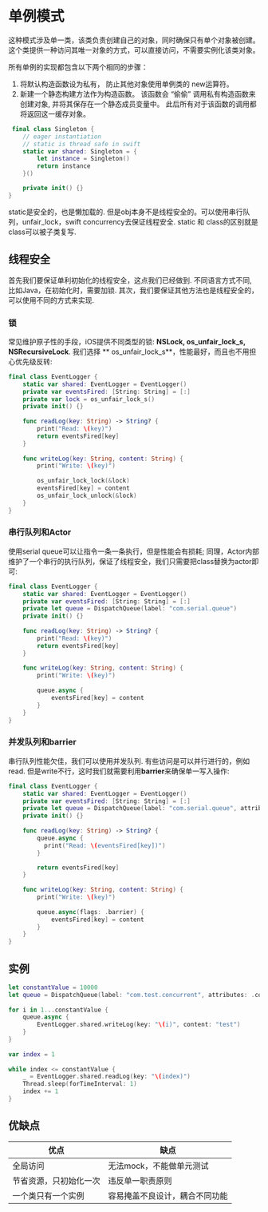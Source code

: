 # 单例模式

这种模式涉及单一类，该类负责创建自己的对象，同时确保只有单个对象被创建。这个类提供一种访问其唯一对象的方式，可以直接访问，不需要实例化该类对象。

所有单例的实现都包含以下两个相同的步骤：

1. 将默认构造函数设为私有， 防止其他对象使用单例类的 new运算符。
2. 新建一个静态构建方法作为构造函数。 该函数会 “偷偷” 调用私有构造函数来创建对象, 并将其保存在一个静态成员变量中。 此后所有对于该函数的调用都将返回这一缓存对象。

```swift
 final class Singleton {
    // eager instantiation
    // static is thread safe in swift 
    static var shared: Singleton = {
        let instance = Singleton()
        return instance
    }()

    private init() {}
}
```

static是安全的，也是懒加载的. 但是obj本身不是线程安全的。可以使用串行队列，unfair_lock，swift concurrency去保证线程安全.
static 和 class的区别就是 class可以被子类复写.

## 线程安全
首先我们要保证单利初始化的线程安全，这点我们已经做到. 不同语言方式不同, 比如Java，在初始化时，需要加锁.
其次，我们要保证其他方法也是线程安全的，可以使用不同的方式来实现.

### 锁
常见维护原子性的手段，iOS提供不同类型的锁: **NSLock, os_unfair_lock_s, NSRecursiveLock**. 我们选择 ** os_unfair_lock_s**，性能最好，而且也不用担心优先级反转:

```swift
final class EventLogger {
    static var shared: EventLogger = EventLogger()
    private var eventsFired: [String: String] = [:]
    private var lock = os_unfair_lock_s()
    private init() {}
    
    func readLog(key: String) -> String? {
        print("Read: \(key)")
        return eventsFired[key]
    }
    
    func writeLog(key: String, content: String) {
        print("Write: \(key)")
        
        os_unfair_lock_lock(&lock)
        eventsFired[key] = content
        os_unfair_lock_unlock(&lock)
    }
}
```

### 串行队列和Actor
使用serial queue可以让指令一条一条执行，但是性能会有损耗; 同理，Actor内部维护了一个串行的执行队列，保证了线程安全，我们只需要把class替换为actor即可:

```swift
final class EventLogger {
    static var shared: EventLogger = EventLogger()
    private var eventsFired: [String: String] = [:]
    private let queue = DispatchQueue(label: "com.serial.queue")
    private init() {}
    
    func readLog(key: String) -> String? {
        print("Read: \(key)")
        return eventsFired[key]
    }
    
    func writeLog(key: String, content: String) {
        print("Write: \(key)")
        
        queue.async {
            eventsFired[key] = content
        }
    }
}
```

### 并发队列和barrier
串行队列性能欠佳，我们可以使用并发队列. 有些访问是可以并行进行的，例如read. 但是write不行，这时我们就需要利用**barrier**来确保单一写入操作:

```swift
final class EventLogger {
    static var shared: EventLogger = EventLogger()
    private var eventsFired: [String: String] = [:]
    private let queue = DispatchQueue(label: "com.serial.queue", attributes: .concurrent)
    private init() {}
    
    func readLog(key: String) -> String? {
        queue.async {
          print("Read: \(eventsFired[key])")
        }

        return eventsFired[key]
    }
    
    func writeLog(key: String, content: String) {
        print("Write: \(key)")
        
        queue.async(flags: .barrier) {
            eventsFired[key] = content
        }
    }
}
```

## 实例

```swift
let constantValue = 10000
let queue = DispatchQueue(label: "com.test.concurrent", attributes: .concurrent)
 
for i in 1...constantValue {
    queue.async {
        EventLogger.shared.writeLog(key: "\(i)", content: "test")
    }
}
 
var index = 1
 
while index <= constantValue {
    _ = EventLogger.shared.readLog(key: "\(index)")
    Thread.sleep(forTimeInterval: 1)
    index += 1
}
```

## 优缺点

|  优点   | 缺点  |
|  ----  | ----  |
| 全局访问  | 无法mock，不能做单元测试|
| 节省资源，只初始化一次  | 违反单一职责原则 |
| 一个类只有一个实例  | 容易掩盖不良设计，耦合不同功能 |